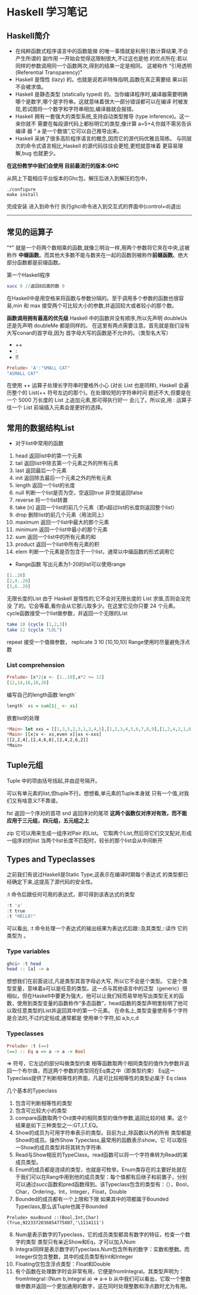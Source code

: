 # Haskell 学习笔记

## Haskell简介

- 在纯粹函数式程序语言中的函数能做 的唯一事情就是利用引数计算结果,不会产生所谓的  副作用 一开始会觉得这限制很大,不过这也是他 的优点所在:若以同样的参数调用同一个函数两次,得到的结果一定是相同。 这被称作 “引用透明 (Referential Transparency)”
- Haskell 是惰性 (lazy) 的。也就是说若非特殊指明,函数在真正需要结 果以前不会被求值。
- Haskell 是静态类型 (statically typed) 的。当你编译程序时,编译器需要明确哪个是数字,哪个是字符串。这就意味着很大一部分错误都可以在编译 时被发现,若试图将一个数字和字符串相加,编译器就会报错。
- Haskell 拥有一套强大的类型系统,支持自动类型推导 (type inference)。这一来你就不 需要在每段源代码上都标明它的类型,像计算 a=5+4,你就不需另告诉编译 器 “ a 是一个数值”,它可以自己推导出来。
- Haskell 采纳了很多高阶程序语言的概念,因而它的源代码优雅且简练。 与同层次的命令式语言相比,Haskell 的源代码往往会更短,更短就意味着 更容易理解,bug 也就更少。

**在这份教学中我们会使用 目前最流行的版本:GHC**

从网上下载相应平台版本的Ghc包，解压后进入到解压的包中，
```shell
./configure
make install
```
完成安装
进入到命令行
执行ghci命令进入到交互式的界面中(control+d)退出
***
## 常见的运算子
"\*" 就是一个将两个数相乘的函数,就像三明治一样,用两个参数将它夹在中央,这被称作 **中缀函数**。而其他大多数不能与数夹在一起的函数则被称作**前缀函数**。绝大部分函数都是前缀函数。

第一个Haskell程序
```Haskell
succ 8 //返回8后面的数 9
```
在Haskell中是用空格来将函数与参数分隔的。至于调用多个参数的函数也很容易,min 和 max 接受两个可比较大小的参数,并返回较大或者较小的那个数。

**函数调用拥有最高的优先级**
Haskell 中的函数并没有顺序,所以先声明 doubleUs 还是先声明 doubleMe 都是同样的。
在这里有两点需要注意。首先就是我们没有大写conan的首字母,因为 首字母大写的函数是不允许的。（类型名大写）

- ++
- :
- !!


```Haskell
Prelude> 'A':"SMALL CAT"
"ASMALL CAT"
```
在使用 ++ 运算子处理长字符串时要格外小心 (对长 List 也是同样), Haskell 会遍历整个的 List(++ 符号左边的那个)。在处理较短的字符串时问 题还不大,但要是在一个 5000 万长度的 List 上追加元素,那可得执行好一 会儿了。所以说,用 : 运算子往一个 List 前端插入元素会是更好的选择。
## 常用的数据结构List

- 对于list中常用的函数
1. head 返回list中的第一个元素
2. tail 返回list中除去第一个元素之外的所有元素
3. last 返回最后一个元素
4. init 返回除去最后一个元素之外的所有元素
5. length 返回一个list的长度
6. null 判断一个list是否为空，空返回true 非空就返回false
7. reverse 将一个list转置
8. take [n] 返回一个list的前几个元素（若n超过list的长度则返回整个list）
9. drop 删除list的前几个元素（用法同上）
10. maximum 返回一个list中最大的那个元素
11. minimum 返回一个list中最小的那个元素
12. sum 返回一个list中的所有元素的和
13. product 返回一个list中所有元素的积
14. elem 判断一个元素是否包含于一个list，通常以中缀函数的形式调用它

- Range函数
写出元素为1-20的list可以使用range
```Haskell
[1..20]
[2,4..20]
[3,6..20]
```
无限长度的List
由于 Haskell 是惰性的,它不会对无限长度的 List 求值,否则会没完没 了的。它会等着,看你会从它那儿取多少。在这里它见你只要 24 个元素。
cycle函数接受一个list做参数，并返回一个无限的List
```Haskell
take 10 (cycle [1,2,3])
take 12 (cycle "LOL")
```
repeat 接受一个值做参数，
replicate 3 10
[10,10,10]
Range使用时尽量避免浮点数

### List comprehension

```Haskell
Prelude> [x*2|x <- [1..10],x*2 >= 12]
[12,14,16,18,20]
```
编写自己的length函数 length`
```Haskell
length` xs = sum[1|_ <- xs]
```

嵌套list的处理
```Haskell
*Main> let xxs = [[1,3,5,2,3,1,2,4,5],[1,2,3,4,5,6,7,8,9],[1,2,4,2,1,6,3,1,3,2,3]]
*Main> [[x|x <- xs,even x]|xs <-xxs]
[[2,2,4],[2,4,6,8],[2,4,2,6,2]]
*Main>
```

## Tuple元组

Tuple 中的项由括号括起,并由逗号隔开。

可以有单元素的list,但tuple不行。想想看,单元素的Tuple本身就 只有一个值,对我们又有啥意义?不靠谱。

fst 返回一个序对的首项
snd 返回序对的尾项
**这两个函数仅对序对有效，而不能应用于三元组，四元组，五元组之上**

zip
它可以用来生成一组序对Pair 的List。 它取两个List,然后将它们交叉配对,形成一组序对的list
当两个list长度不匹配时，较长的那个list会从中间断开


## Types and Typeclasses

之前我们有说过Haskell是Static Type,这表示在编译时期每个表达式 的类型都已经确定下来,这提高了源代码的安全性。

:t 命令后跟任何可用的表达式，即可得到该表达式的类型

```Haskell
:t 'a'
:t true
:t "HELLO!"
```

可以看出, :t 命令处理一个表达式的输出结果为表达式后跟::及其类型,::读作 它的类型为 。

### Type variables
```Haskell
ghci> :t head
head :: [a] -> a
```
想想我们在前面说过,凡是类型其首字母必大写, 所以它不会是个类型。
它是个类型变量，意味着a可以是任意的类型。这一点与其他语言中的泛型（generic）很相似，但在Haskell中要更为强大，他可以让我们轻而易举地写出类型无关的函数，使用到类型变量的函数称作“多态函数”，head函数的类型声明里标明了他可以取任意类型的List并返回其中的第一个元素。
在命名上,类型变量使用多个字符是合法的,不过约定俗成,通常都是 使用单个字符,如 a,b,c,d
### Typeclasses

```Haskell
Prelude> :t (==)
(==) :: Eq a => a -> a -> Bool
```
 => 符号，它左边的部分叫做类型约束
 相等函数取两个相同类型的值作为参数并返回一个布尔值，而这两个参数的类型同在Eq类之中（即类型约束）
 Eq这一Typeclass提供了判断相等性的界面，凡是可比较相等性的类型必属于 Eq class

 几个基本的Typeclass
 1. 包含可判断相等性的类型
 2. 包含可比较大小的类型
 3. compare函数取两个Ord类中的相同类型的值作参数,返回比较的结 果。这个结果是如下三种类型之一:GT,LT,EQ。
 4. Show的成员为可用字符串表示的类型。目前为止,除函数以外的所有 类型都是Show的成员。操作Show Typeclass,最常用的函数表示show。它 可以取任一Show的成员类型并将其转为字符串.
 5. Read与Show相反的TypeClass。read函数可以将一个字符串转为Read的某成员类型。
 6. Enum的成员都是连续的类型，也就是可枚举。Enum类存在的主要好处就在于我们可以在Rang中用到他的成员类型：每个值都有后继子和前置子，分别可以通过succ函数和pred函数得到。该Typeclass包含的类型有：（），Bool，Char，Ordering，Int，Integer，Float，Double
 7. Bounded的成员都有一个上限和下限
 如果其中的项都属于Bounded Typeclass,那么该Tuple也属于Bounded
 ```Hashkell
Prelude> maxBound ::(Bool,Int,Char)
(True,9223372036854775807,'\1114111')
 ```    
 8. Num是表示数字的Typeclass，它的成员类型都具有数字的特征，检查一个数字的类型
 类型只有亲近Show和Eq，才可以加入Num
 9. Integral同样是表示数字的Typeclass.Num包含所有的数字：实数和整数。而Integer仅包含整数，其中的成员类型有Int和Integer
 10. Floating仅包含浮点类型：Float和Double
 11. 有个函数在处理数字时会非常有用，它便是fromIntegral。其类型声明为：fromIntegral::(Num b,Integral a) => a-> b 从中我们可以看出，它取一个整数做参数并返回一个更加通用的数字，这在同时处理整数和浮点数时尤为有用。
 



